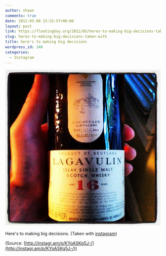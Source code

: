 ```yaml
---
author: shawn
comments: true
date: 2012-05-08 23:52:57+00:00
layout: post
link: https://floatingboy.org/2012/05/heres-to-making-big-decisions-taken-with/
slug: heres-to-making-big-decisions-taken-with
title: here's to making big decisions
wordpress_id: 340
categories:
  - Instagram
---
```


[![](/assets/media/2012/06/tumblr_m3qac9PSdK1qzw17so1_1280.jpg)](http://instagr.am/p/KYoASKg5J-/)

Here's to making big decisions. (Taken with [instagram](http://instagr.am))

(Source: [http://instagr.am/p/KYoASKg5J-/](http://instagr.am/p/KYoASKg5J-/))
